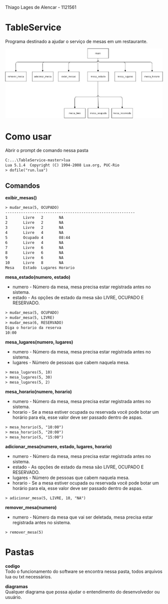 Thiago Lages de Alencar - 1121561

# TableService #
Programa destinado a ajudar o serviço de mesas em um restaurante.

![diagrama](diagramas/modulo_002.jpg)

# Como usar #
Abrir o prompt de comando nessa pasta
```
C:...\TableService-master>lua
Lua 5.1.4  Copyright (C) 1994-2008 Lua.org, PUC-Rio
> dofile("run.lua")
```

## Comandos ##   

__exibir_mesas()__  
```
> mudar_mesa(5, OCUPADO)
----------------------------------------------------------
1       Livre   2       NA
2       Livre   2       NA
3       Livre   2       NA
4       Livre   4       NA
5       Ocupado 4       08:44
6       Livre   4       NA
7       Livre   6       NA
8       Livre   6       NA
9       Livre   6       NA
10      Livre   8       NA
Mesa    Estado  Lugares Horario
```

__mesa_estado(numero, estado)__  
* numero - Número da mesa, mesa precisa estar registrada antes no sistema.  
* estado - As opções de estado da mesa são LIVRE, OCUPADO E RESERVADO.  
```
> mudar_mesa(5, OCUPADO)
> mudar_mesa(5, LIVRE)
> mudar_mesa(6, RESERVADO)
Diga o horario da reserva
10:00
```

__mesa_lugares(numero, lugares)__   
* numero - Número da mesa, mesa precisa estar registrada antes no sistema.  
* lugares - Número de pessoas que cabem naquela mesa.  
```
> mesa_lugares(5, 10)
> mesa_lugares(5, 30)
> mesa_lugares(5, 2)
```

__mesa_horario(numero, horario)__   
* numero - Número da mesa, mesa precisa estar registrada antes no sistema.
* horario - Se a mesa estiver ocupada ou reservada você pode botar um horário para ela, esse valor deve ser passado dentro de aspas.  
```
> mesa_horario(5, "10:00")
> mesa_horario(5, "20:00")
> mesa_horario(5, "15:00")
```

__adicionar_mesa(numero, estado, lugares, horario)__   
* numero - Número da mesa, mesa precisa estar registrada antes no sistema.  
* estado - As opções de estado da mesa são LIVRE, OCUPADO E RESERVADO.  
* lugares - Número de pessoas que cabem naquela mesa.  
* horario - Se a mesa estiver ocupada ou reservada você pode botar um horário para ela, esse valor deve ser passado dentro de aspas.  
```
> adicionar_mesa(5, LIVRE, 10, "NA")
```

__remover_mesa(numero)__
* numero - Número da mesa que vai ser deletada, mesa precisa estar registrada antes no sistema.  
```
> remover_mesa(5)
```

# Pastas #
__codigo__    
Todo o funcionamento do software se encontra nessa pasta, todos arquivos lua ou txt necessários.

__diagramas__    
Qualquer diagrama que possa ajudar o entendimento do desenvolvedor ou usuário.
